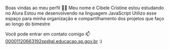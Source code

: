 Boas vindas ao meu perfil 💙💙
Meu nome é Cibele Cristine 
estou estudando no Alura 
Estou me desenvolvendo na linguagem JavaScript
Utilizo esse espaço para minha organização e compartilhamento dos projetos que faço ao longo do bimestre 

Você pode entrar em contato comigo 📫
00001120663192sp@al.educacao.sp.gov.br :)

